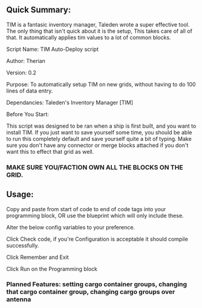 ## Quick Summary: 
TIM is a fantasic inventory manager, Taleden wrote a super effective tool. The only thing that isn't quick about it is the setup, This takes care of all of that. It automatically applies tim values to a lot of common blocks.

Script Name: TIM Auto-Deploy script

Author: Therian

Version: 0.2

Purpose: To automatically setup TIM on new grids, without having to do 100 lines of data entry.

Dependancies: Taleden's Inventory Manager [TIM]

Before You Start:

This script was designed to be ran when a ship is first built, and you want to install TIM. If you just want to save yourself some time, you should be able to run this completely default and save yourself quite a bit of typing. Make sure you don't have any connector or merge blocks attached if you don't want this to effect that grid as well. 

### MAKE SURE YOU/FACTION OWN ALL THE BLOCKS ON THE GRID.

## Usage:

Copy and paste from start of code to end of code tags into your programming block, OR use the blueprint which will only include these.

Alter the below config variables to your preference.

Click Check code, if you're Configuration is acceptable it should compile successfully.

Click Remember and Exit

Click Run on the Programming block

### Planned Features: setting cargo container groups, changing that cargo container group, changing cargo groups over antenna
